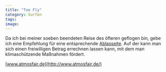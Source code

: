 ```yaml
---
title: "Too Fly"
category: Surfen
tags: 
image: 
---
```


Da ich bei meiner soeben beendeten Reise des öfteren geflogen bin, gebe ich eine Empfehlung für eine entsprechende [Ablasseite](http://www.atmosfair.de/). Auf der kann man sich einen freiwilligen Betrag errechnen lassen kann, mit dem man klimaschützende Maßnahmen fördert.  

  

[www.atmosfair.de](http://www.atmosfair.de/)
